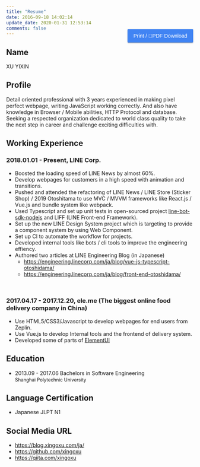 ```yaml
---
title: "Resume"
date: 2016-09-18 14:02:14
update_date: 2020-01-31 12:53:14
comments: false
---
```


<button id="print" onclick="print();ga('send','event','click','resumeDownload')">Print / PDF Download </button>

## Name
XU YIXIN

## Profile
Detail oriented professional with 3 years experienced in making pixel perfect webpage, writing JavaScript working correctly. And also have knowledge in Browser / Mobile abilities, HTTP Protocol and database. 
Seeking a respected organization dedicated to world class quality to take the next step in career and challenge exciting difficulties with.

## Working Experience

### 2018.01.01 - Present, LINE Corp.
- Boosted the loading speed of LINE News by almost 60%.
- Develop webpages for customers in a high speed with animation and transitions.
- Pushed and attended the refactoring of LINE News / LINE Store (Sticker Shop) / 2019 Otoshitama to use MVC / MVVM frameworks like React.js / Vue.js and bundle system like webpack.
- Used Typescript and set up unit tests in open-sourced project [line-bot-sdk-nodejs](https://github.com/line/line-bot-sdk-nodejs) and LIFF (LINE Front-end Framework).
- Set up the new LINE Design System project which is targeting to provide a component system by using Web Component.
- Set up CI to automate the workflow for projects.
- Developed internal tools like bots / cli tools to improve the engineering effiency.
- Authored two articles at LINE Engineering Blog (in Japanese)
  - https://engineering.linecorp.com/ja/blog/vue-js-typescript-otoshidama/
  - https://engineering.linecorp.com/ja/blog/front-end-otoshidama/

<br />

### 2017.04.17 - 2017.12.20, ele.me (The biggest online food delivery company in China)
- Use HTML5/CSS3/Javascript to develop webpages for end users from Zeplin. 
- Use Vue.js to develop Internal tools and the frontend of delivery system.
- Developed some of parts of [ElementUI](https://element.eleme.io/#/)

## Education

- 2013.09 - 2017.06 Bachelors in Software Engineering <br /><span style="font-size: 90%"> Shanghai Polytechnic University</span>

## Language Certification
- Japanese JLPT  N1

## Social Media URL
- https://blog.xingoxu.com/ja/
- https://github.com/xingoxu
- https://qiita.com/xingoxu

<style markdown="0">
  #print {
    float: right;
    margin-top: -34px;
    background: rgb(65, 132, 243);
    color: #FFF;
    border: 0;
    outline: 0;
    padding: 0 16px;
    border-radius: 2px;
    font-size: 14px;
    line-height: 36px;
    cursor: pointer;
    transition: .3s all ease;
    box-shadow: 0 2px 2px 0 rgba(0,0,0,.14), 0 1px 5px 0 rgba(0,0,0,.12), 0 3px 1px -2px rgba(0,0,0,.2);    
  }
  #print:hover {
    background: rgba(65, 132, 243,.8);
  }
  #print:focus {
    background: #3a78de;
  }
  #print:active {
    background: #3264b7;
    box-shadow: 0 8px 10px 1px rgba(0,0,0,.14), 0 3px 14px 2px rgba(0,0,0,.12), 0 5px 5px -3px rgba(0,0,0,.4);
  }
  @media print {
    #comments, #footer,.article-share,.right-col,#print {
      display: none;
    }
    #container .mid-col {
      right: 0;
    }
    .article {
      margin: 0;
      padding: 0;
      box-shadow: none;
    }
    .article-title {
      margin-bottom: 0;
    }
    .article-entry {
      margin-top: 10px;
    }
    #XU-YIXIN {
      margin-top: 0;
    }
    body {
      background: #FFF;
      font-size: 14px;
    }
  }
</style>
